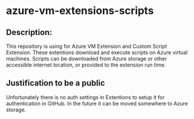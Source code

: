 # azure-vm-extensions-scripts

## Description:

This repository is using for Azure VM Extension and Custom Script Extension.
These extentions download and execute scripts on Azure virtual machines.
Scripts can be downloaded from Azure storage or other accessible internet location, or provided to the extension run time.

## Justification to be a public
Unfortunately there is no auth settings in Extentions to setup it for authentication in GitHub.
In the future it can be moved somewhere to Azure storage.
